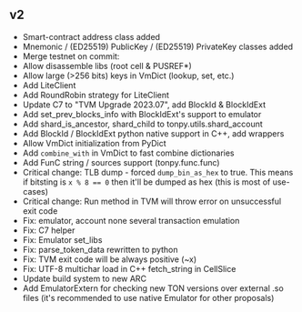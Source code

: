 ## v2

- Smart-contract address class added
- Mnemonic / (ED25519) PublicKey / (ED25519) PrivateKey classes added
- Merge testnet on commit:
- Allow disassemble libs (root cell & PUSREF*)
- Allow large (>256 bits) keys in VmDict (lookup, set, etc.)
- Add LiteClient
- Add RoundRobin strategy for LiteClient
- Update C7 to "TVM Upgrade 2023.07", add BlockId & BlockIdExt
- Add set_prev_blocks_info with BlockIdExt's support to emulator
- Add shard_is_ancestor, shard_child to tonpy.utils.shard_account
- Add BlockId / BlockIdExt python native support in C++, add wrappers
- Allow VmDict initialization from PyDict
- Add `combine_with` in VmDict to fast combine dictionaries
- Add FunC string / sources support (tonpy.func.func)
- Critical change: TLB dump - forced `dump_bin_as_hex` to true. This means if bitsting is `x % 8 == 0` then it'll be
  dumped as hex (this is most of use-cases)
- Critical change: Run method in TVM will throw error on unsuccessful exit code
- Fix: emulator, account none several transaction emulation
- Fix: C7 helper
- Fix: Emulator set_libs
- Fix: parse_token_data rewritten to python
- Fix: TVM exit code will be always positive (~x)
- Fix: UTF-8 multichar load in C++ fetch_string in CellSlice
- Update build system to new ARC
- Add EmulatorExtern for checking new TON versions over external .so files (it's recommended to use native Emulator for
  other proposals)
